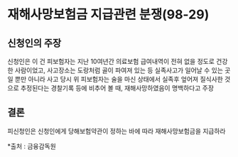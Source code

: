 # 재해사망보험금 지급관련 분쟁(98-29)

## 신청인의 주장
신청인은 이 건 피보험자는 지난 10여년간 의료보험 급여내역이 전혀 없을 정도로 건강한 사람이었고, 사고장소는 도랑처럼 골이 파여져 있는 등 실족사고가 일어날 수 있는 곳일 뿐만 아니라 사고 당시 위 피보험자는 술을 마신 상태에서 실족후 엎어져 질식사한 것으로 추정된다는 경찰기록 등에 비추어 볼 때, 재해사망하였음이 명백하다고 주장

## 결론
피신청인은 신청인에게 당해보험약관이 정하는 바에 따라 재해사망보험금을 지급하라

*출처 : 금융감독원